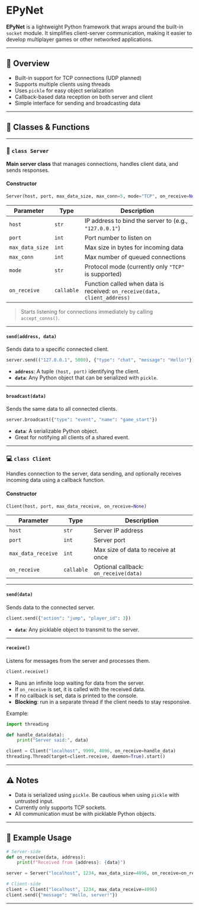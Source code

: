 # EPyNet

**EPyNet** is a lightweight Python framework that wraps around the built-in `socket` module. It simplifies client-server communication, making it easier to develop multiplayer games or other networked applications.

---

## 🚀 Overview

- Built-in support for TCP connections (UDP planned)
- Supports multiple clients using threads
- Uses `pickle` for easy object serialization
- Callback-based data reception on both server and client
- Simple interface for sending and broadcasting data

---

## 📘 Classes & Functions

---

### 🏢 `class Server`

**Main server class** that manages connections, handles client data, and sends responses.

#### Constructor

```python
Server(host, port, max_data_size, max_conn=5, mode="TCP", on_receive=None)
```

| Parameter        | Type     | Description |
|------------------|----------|-------------|
| `host`           | `str`    | IP address to bind the server to (e.g., `"127.0.0.1"`) |
| `port`           | `int`    | Port number to listen on |
| `max_data_size`  | `int`    | Max size in bytes for incoming data |
| `max_conn`       | `int`    | Max number of queued connections |
| `mode`           | `str`    | Protocol mode (currently only `"TCP"` is supported) |
| `on_receive`     | `callable` | Function called when data is received: `on_receive(data, client_address)` |

> Starts listening for connections immediately by calling `accept_conns()`.

---

#### `send(address, data)`

Sends data to a specific connected client.

```python
server.send(("127.0.0.1", 5000), {"type": "chat", "message": "Hello!"})
```

- **`address`**: A tuple `(host, port)` identifying the client.
- **`data`**: Any Python object that can be serialized with `pickle`.

---

#### `broadcast(data)`

Sends the same data to all connected clients.

```python
server.broadcast({"type": "event", "name": "game_start"})
```

- **`data`**: A serializable Python object.
- Great for notifying all clients of a shared event.

---

### 💻 `class Client`

Handles connection to the server, data sending, and optionally receives incoming data using a callback function.

#### Constructor

```python
Client(host, port, max_data_receive, on_receive=None)
```

| Parameter             | Type       | Description |
|-----------------------|------------|-------------|
| `host`                | `str`      | Server IP address |
| `port`                | `int`      | Server port |
| `max_data_receive`    | `int`      | Max size of data to receive at once |
| `on_receive`          | `callable` | Optional callback: `on_receive(data)` |

---

#### `send(data)`

Sends data to the connected server.

```python
client.send({"action": "jump", "player_id": 3})
```

- **`data`**: Any picklable object to transmit to the server.

---

#### `receive()`

Listens for messages from the server and processes them.

```python
client.receive()
```

- Runs an infinite loop waiting for data from the server.
- If `on_receive` is set, it is called with the received data.
- If no callback is set, data is printed to the console.
- **Blocking**: run in a separate thread if the client needs to stay responsive.

Example:

```python
import threading

def handle_data(data):
    print("Server said:", data)

client = Client("localhost", 9999, 4096, on_receive=handle_data)
threading.Thread(target=client.receive, daemon=True).start()
```

---

## ⚠️ Notes

- Data is serialized using `pickle`. Be cautious when using `pickle` with untrusted input.
- Currently only supports TCP sockets.
- All communication must be with picklable Python objects.

---

## 📌 Example Usage

```python
# Server-side
def on_receive(data, address):
    print(f"Received from {address}: {data}")

server = Server("localhost", 1234, max_data_size=4096, on_receive=on_receive)
```

```python
# Client-side
client = Client("localhost", 1234, max_data_receive=4096)
client.send({"message": "Hello, server!"})
```

---
